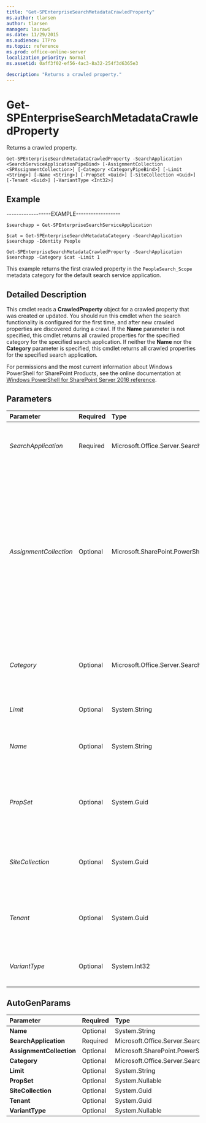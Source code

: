 ```yaml
---
title: "Get-SPEnterpriseSearchMetadataCrawledProperty"
ms.author: tlarsen
author: tlarsen
manager: laurawi
ms.date: 11/29/2015
ms.audience: ITPro
ms.topic: reference
ms.prod: office-online-server
localization_priority: Normal
ms.assetid: 0aff3f02-ef56-4ac3-8a32-254f3d6365e3

description: "Returns a crawled property."
---
```


# Get-SPEnterpriseSearchMetadataCrawledProperty

Returns a crawled property.
  
```
Get-SPEnterpriseSearchMetadataCrawledProperty -SearchApplication <SearchServiceApplicationPipeBind> [-AssignmentCollection <SPAssignmentCollection>] [-Category <CategoryPipeBind>] [-Limit <String>] [-Name <String>] [-PropSet <Guid>] [-SiteCollection <Guid>] [-Tenant <Guid>] [-VariantType <Int32>]

```

## Example

------------------EXAMPLE------------------
  
```
$searchapp = Get-SPEnterpriseSearchServiceApplication
```

```
$cat = Get-SPEnterpriseSearchMetadataCategory -SearchApplication $searchapp -Identity People

```

```
Get-SPEnterpriseSearchMetadataCrawledProperty -SearchApplication $searchapp -Category $cat -Limit 1
```

This example returns the first crawled property in the  `PeopleSearch_Scope` metadata category for the default search service application. 
  
## Detailed Description

This cmdlet reads a **CrawledProperty** object for a crawled property that was created or updated. You should run this cmdlet when the search functionality is configured for the first time, and after new crawled properties are discovered during a crawl. If the **Name** parameter is not specified, this cmdlet returns all crawled properties for the specified category for the specified search application. If neither the **Name** nor the **Category** parameter is specified, this cmdlet returns all crawled properties for the specified search application. 
  
For permissions and the most current information about Windows PowerShell for SharePoint Products, see the online documentation at [Windows PowerShell for SharePoint Server 2016 reference](https://go.microsoft.com/fwlink/p/?LinkId=671715). 
  
## Parameters

|**Parameter**|**Required**|**Type**|**Description**|
|:-----|:-----|:-----|:-----|
| _SearchApplication_ <br/> |Required  <br/> |Microsoft.Office.Server.Search.Cmdlet.SearchServiceApplicationPipeBind  <br/> |Specifies the search application that contains the crawled property.  <br/> The type must be a valid search application name, for example, SearchApp1, or an instance of a valid **SearchServiceApplication** object.  <br/> |
| _AssignmentCollection_ <br/> |Optional  <br/> |Microsoft.SharePoint.PowerShell.SPAssignmentCollection  <br/> |Manages objects for the purpose of proper disposal. Use of objects, such as **SPWeb** or **SPSite**, can use large amounts of memory and use of these objects in Windows PowerShell scripts requires proper memory management. Using the **SPAssignment** object, you can assign objects to a variable and dispose of the objects after they are needed to free up memory. When **SPWeb**, **SPSite**, or **SPSiteAdministration** objects are used, the objects are automatically disposed of if an assignment collection or the **Global** parameter is not used.  <br/> > [!NOTE]> When the **Global** parameter is used, all objects are contained in the global store. If objects are not immediately used, or disposed of by using the **Stop-SPAssignment** command, an out-of-memory scenario can occur.           |
| _Category_ <br/> |Optional  <br/> |Microsoft.Office.Server.Search.Cmdlet.CategoryPipeBind  <br/> |Specifies the metadata category of the crawled property to return.  <br/> The type must be a valid GUID in the form 12345678-90ab-cdef-1234-567890bcdefgh, a valid name of a metadata category, for example, MetadataCategory1, or an instance of a valid **Category** object.  <br/> |
| _Limit_ <br/> |Optional  <br/> |System.String  <br/> |Specifies the maximum number of items to return. Specify **ALL** to return all possible results.  <br/> |
| _Name_ <br/> |Optional  <br/> |System.String  <br/> |Specifies the crawled property to retrieve.  <br/> The type must be a valid crawled property name, for example "urn:schemas-microsoft-com:sharepoint:portal:profile:UserName"  <br/> |
| _PropSet_ <br/> |Optional  <br/> |System.Guid  <br/> |Specifies to return crawled properties that use the specified property set. A property set belongs to one crawled property category.  <br/> The type must be a valid GUID that specifies the property set in the form 12345678-90ab-cdef-1234-567890bcdefgh.  <br/> |
| _SiteCollection_ <br/> |Optional  <br/> |System.Guid  <br/> |Specifies that the crawled properties returned are to be within the scope of a site collection (SPSite).  <br/> The type must be a valid GUID that specifies the property set in the form 12345678-90ab-cdef-1234-567890bcdefgh.  <br/> |
| _Tenant_ <br/> |Optional  <br/> |System.Guid  <br/> |Specifies that the crawled properties returned are to be within the scope of a tenant.  <br/> The type must be a valid GUID that specifies the property set in the form 12345678-90ab-cdef-1234-567890bcdefgh.  <br/> |
| _VariantType_ <br/> |Optional  <br/> |System.Int32  <br/> |Specifies to return crawled properties that use the specified variant type.  <br/> The type must be an integer that specifies the variant data type of the property set.  <br/> |
   
## AutoGenParams

|**Parameter**|**Required**|**Type**|**Description**|
|:-----|:-----|:-----|:-----|
|**Name** <br/> |Optional  <br/> |System.String  <br/> ||
|**SearchApplication** <br/> |Required  <br/> |Microsoft.Office.Server.Search.Cmdlet.SearchServiceApplicationPipeBind  <br/> ||
|**AssignmentCollection** <br/> |Optional  <br/> |Microsoft.SharePoint.PowerShell.SPAssignmentCollection  <br/> ||
|**Category** <br/> |Optional  <br/> |Microsoft.Office.Server.Search.Cmdlet.CategoryPipeBind  <br/> ||
|**Limit** <br/> |Optional  <br/> |System.String  <br/> ||
|**PropSet** <br/> |Optional  <br/> |System.Nullable  <br/> ||
|**SiteCollection** <br/> |Optional  <br/> |System.Guid  <br/> ||
|**Tenant** <br/> |Optional  <br/> |System.Guid  <br/> ||
|**VariantType** <br/> |Optional  <br/> |System.Nullable  <br/> ||
   

